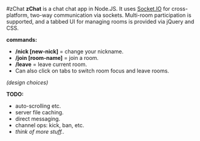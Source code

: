 #zChat
**zChat** is a chat chat app in Node.JS.  It uses
[Socket.IO](http://socket.io/)
for cross-platform, two-way communication via sockets.  Multi-room participation
is supported, and a tabbed UI for managing rooms is provided via jQuery and CSS.

**commands:**
+ **/nick [new-nick]** = change your nickname.
+ **/join [room-name]** = join a room.
+ **/leave** = leave current room.
+ Can also click on tabs to switch room focus and leave rooms.

*(design choices)*

**TODO:**
+ auto-scrolling etc.
+ server file caching.
+ direct messaging.
+ channel ops: kick, ban, etc.
+ *think of more stuff..*
